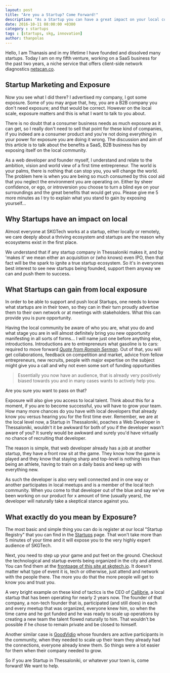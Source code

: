```yaml
---
layout: post
title: "Are you a Startup? Come Forward!"
description: "As a Startup you can have a great impact on your local community and likewise you have a lot to benefit from it, in this article I explain why it is important for you as a Startup to come forward and be a part of your local community."
date: 2016-10-11 08:00:00 +0300
category : startups
tags : [startups, skg, innovation]
author: thanpolas
---
```


Hello, I am Thanasis and in my lifetime I have founded and dissolved many startups. Today I am on my fifth venture, working on a SaaS business for the past two years, a niche service that offers client-side network diagnostics [netscan.co](https://www.netscan.co).

## Startup Marketing and Exposure

Now you see what I did there? I advertised my company, I got some exposure. Some of you may argue that, hey, you are a B2B company you don't need exposure; and that would be correct. However on the local scale, exposure matters and this is what I want to talk to you about.

There is no doubt that a consumer business needs as much exposure as it can get, so I really don't need to sell that point for these kind of companies, if you indeed are a consumer product and you're not doing everything in your power for exposure you are doing it wrong. The discussion and aim of this article is to talk about the benefits a SaaS, B2B business has by exposing itself on the local community.

As a web developer and founder myself, I understand and relate to the ambition, vision and world view of a first time entrepreneur. The world is your palms, there is nothing that can stop you, you will change the world. The problem here is when you are being so much consumed by this cool aid that you neglect the environment you are operating on. Either by sheer confidence, or ego, or introversion you choose to turn a blind eye on your surroundings and the great benefits that would get you. Please give me 5 more minutes as I try to explain what you stand to gain by exposing yourself...

## Why Startups have an impact on local

Almost everyone at SKGTech works at a startup, either locally or remotely, we care deeply about a thriving ecosystem and startups are the reason why ecosystems exist in the first place.

We understand that if any startup company in Thessaloniki makes it, and by 'makes it' we mean either an acquisition or (who knows) even IPO, then that fact will be the spark to ignite a true startup ecosystem. So it's in everyones best interest to see new startups being founded, support them anyway we can and push them to success.

## What Startups can gain from local exposure

In order to be able to support and push local Startups, one needs to know what startups are in their town, so they can in their turn proudly advertise them to their own network or at meetings with stakeholders. What this can provide you is pure opportunity.

Having the local community be aware of who you are, what you do and what stage you are in will almost definitely bring you new opportunity manifesting in all sorts of forms... I will name just one before anything else, introductions. Introductions are to entrepreneurs what gasoline is to cars: required to move forward [*Quote from Romain Serman*](https://medium.com/@romainserman/silicon-valley-etiquette-6934cf6f8f73#.obg6k0c1w). Out of that, you will get collaborations, feedback on competition and market, advice from fellow entrepreneurs, new recruits, people with major expertise on the subject might give you a call and why not even some sort of funding opportunities

> Essentially you now have an audience, that is already very positively biased towards you and in many cases wants to actively help you.

Are you sure you want to pass on that?

Exposure will also give you access to local talent. Think about this for a moment, if you are to become successful, you will have to grow your team. How many more chances do you have with local developers that already know you versus hearing you for the first time ever. Remember, we are at the local level now, a Startup in Thessaloniki, poaches a Web Developer in Thessaloniki, wouldn't it be awkward for both of you if the developer wasn't aware of you? It surely would be awkward and surely you'd have virtually no chance of recruiting that developer.

The reason is simple, that web developer already has a job at another startup, they have a front row sit at the game. They know how the game is played and they know that staying sharp and top-level is nothing less than being an athlete, having to train on a daily basis and keep up with everything new.

As such the developer is also very well connected and in one way or another participates in local meetups and is a member of the local tech community. When you come to that developer out of the blue and say we've been working on our product for x amount of time (usually years), the developer will naturally take a skeptical stance against you.

## What exactly do you mean by Exposure?

The most basic and simple thing you can do is register at our local "Startup Registry" that you can find in the [Startups](http://skgtech.io/startups) page. That won't take more than 5 minutes of your time and it will expose you to the very highly expert audience of SKGTech.

Next, you need to step up your game and put feet on the ground. Checkout the technological and startup events being organized in the city and attend. You can find them at the [frontpage of this site at skgtech.io](http://skgtech.io). It doesn't matter what type of event it is, tech or otherwise, just attend and network with the people there. The more you do that the more people will get to know you and trust you.

A very bright example on these kind of tactics is the CEO of [Callibrie](http://callibrie.com/), a local startup that has been operating for nearly 2 years now. The founder of that company, a non-tech founder that is, participated (and still does) in each and every meetup that was organized, everyone knew him, so when the time came and he got funded and he was ready to scale up operations by creating a new team the talent flowed naturally to him. That wouldn't be possible if he chose to remain private and be closed to himself.

Another similar case is [GoodVidio](https://goodvid.io/) whose founders are active participants in the community, when they needed to scale up their team they already had the connections, everyone already knew them. So things were a lot  easier for them when their company needed to grow.

So if you are Startup in Thessaloniki, or whatever your town is, come forward! We want to help.
